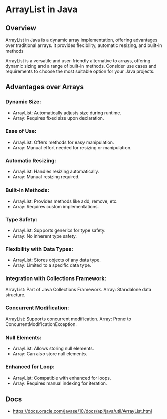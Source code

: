 # ArrayList in Java

## Overview
ArrayList in Java is a dynamic array implementation, offering advantages over traditional arrays. It provides flexibility,
automatic resizing, and built-in methods

ArrayList is a versatile and user-friendly alternative to arrays, offering dynamic sizing and a range of built-in methods.
Consider use cases and requirements to choose the most suitable option for your Java projects.

## Advantages over Arrays
### Dynamic Size:

- ArrayList: Automatically adjusts size during runtime.
- Array: Requires fixed size upon declaration.

### Ease of Use:

- ArrayList: Offers methods for easy manipulation.
- Array: Manual effort needed for resizing or manipulation.

### Automatic Resizing:

- ArrayList: Handles resizing automatically.
- Array: Manual resizing required.

### Built-in Methods:

- ArrayList: Provides methods like add, remove, etc.
- Array: Requires custom implementations.

### Type Safety:

- ArrayList: Supports generics for type safety.
- Array: No inherent type safety.

### Flexibility with Data Types:

- ArrayList: Stores objects of any data type.
- Array: Limited to a specific data type.

### Integration with Collections Framework:

ArrayList: Part of Java Collections Framework.
Array: Standalone data structure.

### Concurrent Modification:

ArrayList: Supports concurrent modification.
Array: Prone to ConcurrentModificationException.

### Null Elements:

- ArrayList: Allows storing null elements.
- Array: Can also store null elements.

### Enhanced for Loop:

- ArrayList: Compatible with enhanced for loops.
- Array: Requires manual indexing for iteration.


## Docs
* https://docs.oracle.com/javase/10/docs/api/java/util/ArrayList.html

